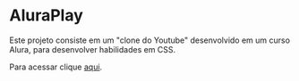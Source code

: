 # AluraPlay

Este projeto consiste em um "clone do Youtube" desenvolvido em um curso Alura, para desenvolver habilidades em CSS.

Para acessar clique [aqui](https://aaacms.github.io/aluraplay/).
